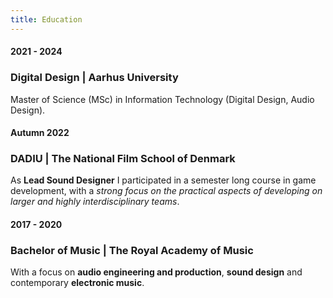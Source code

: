 ```yaml
---
title: Education
---
```


#### 2021 - 2024
### Digital Design | Aarhus University
Master of Science (MSc) in Information Technology (Digital Design, Audio Design).

#### Autumn 2022
### DADIU | The National Film School of Denmark
As **Lead Sound Designer** I participated in a semester long course in game development, with a *strong focus on the practical aspects of developing on larger and highly interdisciplinary teams*.

#### 2017 - 2020
### Bachelor of Music | The Royal Academy of Music
With a focus on **audio engineering and production**, **sound design** and contemporary **electronic music**.